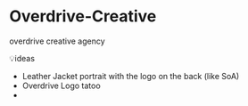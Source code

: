 # Overdrive-Creative
overdrive creative agency


💡ideas 
- Leather Jacket portrait with the logo on the back (like SoA)
- Overdrive Logo tatoo
- 
